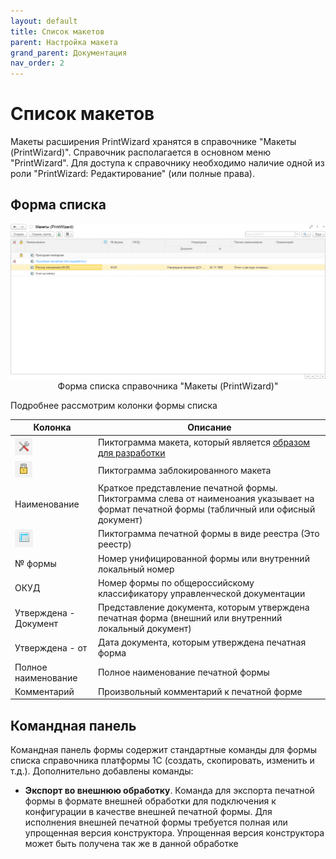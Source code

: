 ```yaml
---
layout: default
title: Список макетов
parent: Настройка макета
grand_parent: Документация
nav_order: 2
--- 
```


# Список макетов

Макеты расширения PrintWizard хранятся в справочнике "Макеты (PrintWizard)". Справочник располагается в основном меню "PrintWizard". Для доступа к справочнику необходимо наличие одной из роли "PrintWizard: Редактирование" (или полные права).

## Форма списка

<p align="center">
    <img src="./../img/ch_02/2_list.png" style="width:700px">
    <br>Форма списка справочника "Макеты (PrintWizard)"
</p>

Подробнее рассмотрим колонки формы списка

| Колонка | Описание |
|--|--|
| <img src="./../img/ch_02/3_list_col1.png"> | Пиктограмма макета, который является [образом для разработки][1] |
| <img src="./../img/ch_02/4_list_col2.png"> | Пиктограмма заблокированного макета |
| Наименование | Краткое представление печатной формы. Пиктограмма слева от наименоания указывает на формат печатной формы (табличный или офисный документ) |
| <img src="./../img/ch_02/5_list_col4.png"> | Пиктограмма печатной формы в виде реестра (Это реестр) |
| № формы | Номер унифицированной формы или внутренний локальный номер |
| ОКУД | Номер формы по общероссийскому классификатору управленческой документации |
| Утверждена - Документ | Представление документа, которым утверждена печатная форма (внешний или внутренний локальный документ) |
| Утверждена - от | Дата документа, которым утверждена печатная форма |
| Полное наименование | Полное наименование печатной формы |
| Комментарий | Произвольный комментарий к печатной форме |

## Командная панель

Командная панель формы содержит стандартные команды для формы списка справочника платформы 1С (создать, скопировать, изменить и т.д.). Дополнительно добавлены команды:

* **Экспорт во внешнюю обработку**. Команда для экспорта печатной формы в формате внешней обработки для подключения к конфигурации в качестве внешней печатной формы. Для исполнения внешней печатной формы требуется полная или упрощенная версия конструктора. Упрощенная версия конструктора может быть получена так же в данной обработке

[1]: ch_02_17.html